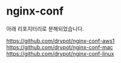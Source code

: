 # nginx-conf

아래 리포지터리로 분해되었습니다.

<https://github.com/drypot/nginx-conf-aws1>\
<https://github.com/drypot/nginx-conf-mac>\
<https://github.com/drypot/nginx-conf-linux>
